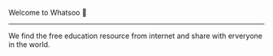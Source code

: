 Welcome to Whatsoo :rainbow:
- - - -
We find the free education resource from internet and share with erveryone in the world.
